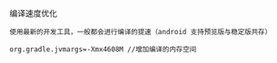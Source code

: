 
编译速度优化
```
使用最新的开发工具，一般都会进行编译的提速（android 支持预览版与稳定版共存）

org.gradle.jvmargs=-Xmx4608M //增加编译的内存空间

```
